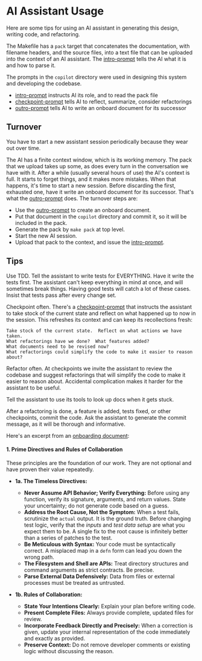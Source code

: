 # AI Assistant Usage

Here are some tips for using an AI assistant in generating this design, writing
code, and refactoring.

The Makefile has a `pack` target that concatenates the documentation, with filename headers,
and the source files, into a text file that can be uploaded into the context of an AI assistant.
The [intro-prompt](../copilot/intro-prompt.md) tells the AI what it is and how to parse it.

The prompts in the `copilot` directory were used in designing this system and developing the codebase.
   * [intro-prompt](../copilot/intro-prompt.md) instructs AI its role, and to read the pack file
   * [checkpoint-prompt](../copilot/checkpoint-prompt.md) tells AI to reflect, summarize, consider refactorings
   * [outro-prompt](../copilot/outro-prompt.md) tells AI to write an onboard document for its successor

## Turnover

You have to start a new assistant session periodically because they wear out over time.

The AI has a finite context window, which is its working memory.  The pack that we upload
takes up some, as does every turn in the conversation we have with it.
After a while (usually several hours of use) the AI's context is full.
It starts to forget things, and it makes more mistakes.  When that happens, it's time
to start a new session.  Before discarding the first, exhausted one, have it write
an onboard document for its successor. That's what the [outro-prompt](../copilot/outro-prompt.md) does.
The turnover steps are:

   * Use the [outro-prompt](../copilot/outro-prompt.md) to create an onboard document.
   * Put that document in the `copilot` directory and commit it, so it will be included in the pack.
   * Generate the pack by `make pack` at top level.
   * Start the new AI session.
   * Upload that pack to the context, and issue the [intro-prompt](../copilot/intro-prompt.md).

## Tips

Use TDD.  Tell the assistant to write tests for EVERYTHING.  Have it write the tests first.
The assistant can't keep everything in mind at once, and will sometimes
break things.  Having good tests will catch a lot of these cases.
Insist that tests pass after every change set.

Checkpoint often. There's a [checkpoint-prompt](../copilot/checkpoint-prompt.md)
that instructs the assistant to take stock of the current state and reflect on
what happened up to now in the session. This refreshes its context and can keep
its recollections fresh:
```
Take stock of the current state.  Reflect on what actions we have taken.
What refactorings have we done?  What features added?
What documents need to be revised now?
What refactorings could simplify the code to make it easier to reason about?
```

Refactor often. At checkpoints we invite the assistant to review the codebase and suggest
refactorings that will simplify the code to make it easier to reason about.
Accidental complication makes it harder for the assistant to be useful.

Tell the assistant to use its  tools to look up docs when it gets stuck.

After a refactoring is done, a feature is added, tests fixed, or other checkpoints,
commit the code.  Ask the assistant to generate the commit message, as it will
be thorough and informative.

Here's an excerpt from an [onboarding document](../copilot/archive/onboard-4.md):

#### 1. Prime Directives and Rules of Collaboration

These principles are the foundation of our work. They are not optional and have proven their value repeatedly.

*   **1a. The Timeless Directives:**
    *   **Never Assume API Behavior; Verify Everything:** Before using any function, verify its signature, arguments, and return values. State your uncertainty; do not generate code based on a guess.
    *   **Address the Root Cause, Not the Symptom:** When a test fails, scrutinize the `actual` output. It is the ground truth. Before changing test logic, verify that the *inputs* and *test data setup* are what you expect them to be. A single fix to the root cause is infinitely better than a series of patches to the test.
    *   **Be Meticulous with Syntax:** Your code must be syntactically correct. A misplaced map in a `defn` form can lead you down the wrong path.
    *   **The Filesystem and Shell are APIs:** Treat directory structures and command arguments as strict contracts. Be precise.
    *   **Parse External Data Defensively:** Data from files or external processes must be treated as untrusted.

*   **1b. Rules of Collaboration:**
    *   **State Your Intentions Clearly:** Explain your plan before writing code.
    *   **Present Complete Files:** Always provide complete, updated files for review.
    *   **Incorporate Feedback Directly and Precisely:** When a correction is given, update your internal representation of the code immediately and exactly as provided.
    *   **Preserve Context:** Do not remove developer comments or existing logic without discussing the reason.

